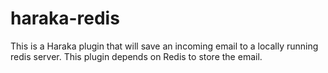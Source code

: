 # haraka-redis

This is a Haraka plugin that will save an incoming email to a locally running redis server. This plugin depends on Redis to store the email.
